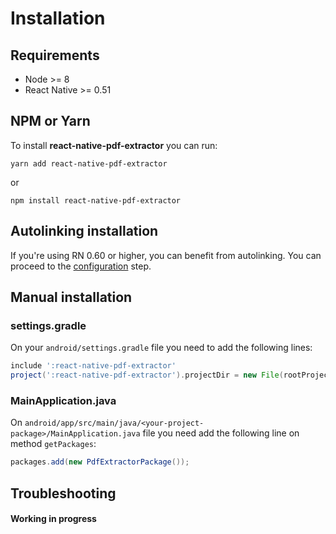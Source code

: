 # Installation
## Requirements

- Node >= 8
- React Native >= 0.51

## NPM or Yarn

To install **react-native-pdf-extractor** you can run:

```shell
yarn add react-native-pdf-extractor
```

or 

```shell
npm install react-native-pdf-extractor
```

## Autolinking installation

If you're using RN 0.60 or higher, you can benefit from autolinking. You can proceed to the [configuration](https://1fabiopereira.github.io/react-native-pdf-extractor/docs/configuration) step.

## Manual installation

### settings.gradle

On your `android/settings.gradle` file you need to add the following lines:

```groovy
include ':react-native-pdf-extractor'
project(':react-native-pdf-extractor').projectDir = new File(rootProject.projectDir, '../node_modules/react-native-pdf-extrctor/android')

```

### MainApplication.java

On `android/app/src/main/java/<your-project-package>/MainApplication.java` file you need add the following line on method `getPackages`:

```java
packages.add(new PdfExtractorPackage());
```

## Troubleshooting

#### Working in progress

